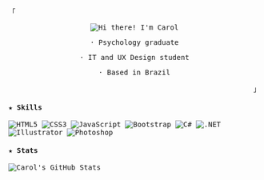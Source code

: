 <samp>

  <p align="left">「</p>
  <div align="center">
    <picture>
      <source media="(prefers-color-scheme: light)" srcset="https://readme-typing-svg.demolab.com?font=Consolas&weight=700&size=17&duration=1500&pause=500&color=1f2328&center=true&lines=Hi+there!;I'm+Carol">
      <source media="(prefers-color-scheme: dark)" srcset="https://readme-typing-svg.demolab.com?font=Consolas&weight=700&size=17&duration=1500&pause=500&color=f0f6fc&center=true&lines=Hi+there!;I'm+Carol">
      <img alt="Hi there! I'm Carol" src="https://readme-typing-svg.demolab.com?font=Consolas&weight=700&size=17&duration=1500&pause=500&color=1f2328&center=true&lines=Hi+there!;I'm+Carol">
    </picture>
    <p>· Psychology graduate</p>
    <p>· IT and UX Design student</p>
    <p>· Based in Brazil</p>
  </div>
  <p align="right">」</p>

  <h4>★ Skills</h4>

  <picture>
    <source media="(prefers-color-scheme: light)" srcset="https://img.shields.io/badge/html5-white.svg?style=for-the-badge&logo=html5&logoColor=A477BB">
    <source media="(prefers-color-scheme: dark)" srcset="https://img.shields.io/badge/html5-black.svg?style=for-the-badge&logo=html5&logoColor=AF96F1">
    <img alt="HTML5" src="https://img.shields.io/badge/html5-white.svg?style=for-the-badge&logo=html5&logoColor=A477BB">
  </picture>
  <picture>
    <source media="(prefers-color-scheme: light)" srcset="https://img.shields.io/badge/css3-white.svg?style=for-the-badge&logo=css3&logoColor=A477BB">
    <source media="(prefers-color-scheme: dark)" srcset="https://img.shields.io/badge/css3-black.svg?style=for-the-badge&logo=css3&logoColor=AF96F1">
    <img alt="CSS3" src="https://img.shields.io/badge/css3-white.svg?style=for-the-badge&logo=css3&logoColor=A477BB">
  </picture>
  <picture>
    <source media="(prefers-color-scheme: light)" srcset="https://img.shields.io/badge/javascript-white.svg?style=for-the-badge&logo=javascript&logoColor=A477BB">
    <source media="(prefers-color-scheme: dark)" srcset="https://img.shields.io/badge/javascript-black.svg?style=for-the-badge&logo=javascript&logoColor=AF96F1">
    <img alt="JavaScript" src="https://img.shields.io/badge/javascript-white.svg?style=for-the-badge&logo=javascript&logoColor=A477BB">
  </picture>
  <picture>
    <source media="(prefers-color-scheme: light)" srcset="https://img.shields.io/badge/bootstrap-black.svg?style=for-the-badge&logo=bootstrap&logoColor=A477BB">
    <source media="(prefers-color-scheme: dark)" srcset="https://img.shields.io/badge/bootstrap-black.svg?style=for-the-badge&logo=bootstrap&logoColor=AF96F1">
    <img alt="Bootstrap" src="https://img.shields.io/badge/bootstrap-black.svg?style=for-the-badge&logo=bootstrap&logoColor=A477BB">
  </picture>
  <picture>
    <source media="(prefers-color-scheme: light)" srcset="https://img.shields.io/badge/c%23-white.svg?style=for-the-badge&logo=csharp&logoColor=A477BB">
    <source media="(prefers-color-scheme: dark)" srcset="https://img.shields.io/badge/c%23-black.svg?style=for-the-badge&logo=csharp&logoColor=AF96F1">
    <img alt="C#" src="https://img.shields.io/badge/c%23-white.svg?style=for-the-badge&logo=csharp&logoColor=A477BB">
  </picture>
  <picture>
    <source media="(prefers-color-scheme: light)" srcset="https://img.shields.io/badge/.NET-white?style=for-the-badge&logo=.net&logoColor=A477BB">
    <source media="(prefers-color-scheme: dark)" srcset="https://img.shields.io/badge/.NET-black?style=for-the-badge&logo=.net&logoColor=AF96F1">
    <img alt=".NET" src="https://img.shields.io/badge/.NET-white?style=for-the-badge&logo=.net&logoColor=A477BB">
  </picture>
  <picture>
    <source media="(prefers-color-scheme: light)" srcset="https://img.shields.io/badge/illustrator-white.svg?style=for-the-badge&logo=adobe%20illustrator&logoColor=A477BB">
    <source media="(prefers-color-scheme: dark)" srcset="https://img.shields.io/badge/illustrator-black.svg?style=for-the-badge&logo=adobe%20illustrator&logoColor=AF96F1">
    <img alt="Illustrator" src="https://img.shields.io/badge/illustrator-white.svg?style=for-the-badge&logo=adobe%20illustrator&logoColor=A477BB">
  </picture>
  <picture>
    <source media="(prefers-color-scheme: light)" srcset="https://img.shields.io/badge/photoshop-white.svg?style=for-the-badge&logo=adobe%20photoshop&logoColor=A477BB">
    <source media="(prefers-color-scheme: dark)" srcset="https://img.shields.io/badge/photoshop-black.svg?style=for-the-badge&logo=adobe%20photoshop&logoColor=AF96F1">
    <img alt="Photoshop" src="https://img.shields.io/badge/photoshop-white.svg?style=for-the-badge&logo=adobe%20photoshop&logoColor=A477BB">
  </picture>

  <h4>★ Stats</h4>

  <picture>
    <source media="(prefers-color-scheme: light)" srcset="https://pixel-profile.vercel.app/api/github-stats?username=croldrte&screen_effect=true&dithering=true&theme=fuji&color=black">
    <source media="(prefers-color-scheme: dark)" srcset="https://pixel-profile.vercel.app/api/github-stats?username=croldrte&screen_effect=true&dithering=true&theme=fuji&color=white">
    <img alt="Carol's GitHub Stats" src="https://pixel-profile.vercel.app/api/github-stats?username=croldrte&screen_effect=true&dithering=true&theme=fuji&color=black">
  </picture>

</samp>
